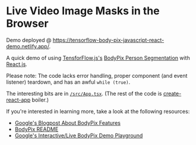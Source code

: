 Live Video Image Masks in the Browser
=====================================

Demo deployed @ https://tensorflow-body-pix-javascript-react-demo.netlify.app/.

A quick demo of using [TensforFlow.js's](https://github.com/tensorflow/tfjs)
[BodyPix Person Segmentation](https://github.com/tensorflow/tfjs-models/tree/master/body-pix)
with [React.js](https://reactjs.org/).

Please note: The code lacks error handling, proper component (and event listener)
teardown, and has an awful `while (true)`.

The interesting bits are in [`/src/App.tsx`](/src/App.tsx). (The rest of the code is
[create-react-app](https://github.com/facebook/create-react-app) boiler.)

If you're interested in learning more, take a look at the following resources:

* [Google's Blogpost About BodyPix Features](https://blog.tensorflow.org/2019/11/updated-bodypix-2.html)
* [BodyPix README](https://github.com/tensorflow/tfjs-models/blob/master/body-pix/README.md)
* [Google's Interactive/Live BodyPix Demo Playground](https://storage.googleapis.com/tfjs-models/demos/body-pix/index.html)
